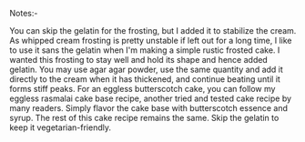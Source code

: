 Notes:-

You can skip the gelatin for the frosting, but I added it to stabilize the cream. As whipped cream frosting is pretty unstable if left out for a long time, I like to use it sans the gelatin when I'm making a simple rustic frosted cake. I wanted this frosting to stay well and hold its shape and hence added gelatin. You may use agar agar powder, use the same quantity and add it directly to the cream when it has thickened, and continue beating until it forms stiff peaks. For an eggless butterscotch cake, you can follow my eggless rasmalai cake base recipe, another tried and tested cake recipe by many readers. Simply flavor the cake base with butterscotch essence and syrup. The rest of this cake recipe remains the same. Skip the gelatin to keep it vegetarian-friendly.